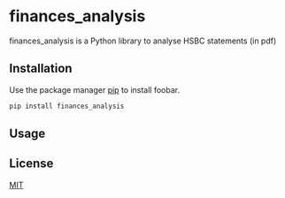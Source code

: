 # finances_analysis

finances_analysis is a Python library to analyse HSBC statements (in pdf)

## Installation

Use the package manager [pip](https://pip.pypa.io/en/stable/) to install foobar.

```bash
pip install finances_analysis
```

## Usage




## License
[MIT](https://choosealicense.com/licenses/mit/)